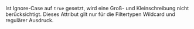 Ist Ignore-Case auf `true` gesetzt, wird eine Groß- und Kleinschreibung nicht
berücksichtigt. Dieses Attribut gilt nur für die Filtertypen Wildcard und
regulärer Ausdruck.